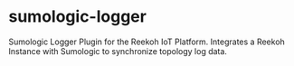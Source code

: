 # sumologic-logger
Sumologic Logger Plugin for the Reekoh IoT Platform. Integrates a Reekoh Instance with Sumologic to synchronize topology log data.

